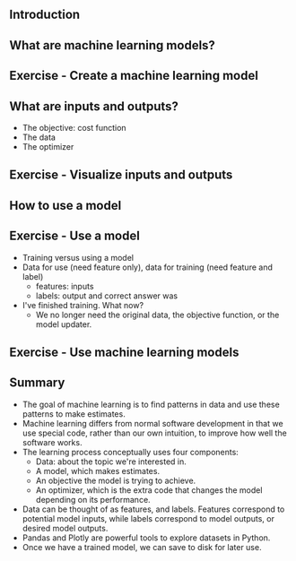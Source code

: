 ## Introduction
## What are machine learning models?
## Exercise - Create a machine learning model
## What are inputs and outputs?
  - The objective: cost function
  - The data
  - The optimizer
## Exercise - Visualize inputs and outputs
## How to use a model
## Exercise - Use a model
  - Training versus using a model
  - Data for use (need feature only), data for training (need feature and label)
    - features: inputs
    - labels: output and correct answer was
  - I've finished training. What now?
    - We no longer need the original data, the objective function, or the model updater.
## Exercise - Use machine learning models
## Summary
  - The goal of machine learning is to find patterns in data and use these patterns to make estimates.
  - Machine learning differs from normal software development in that we use special code, rather than our own intuition, to improve how well the software works.
  - The learning process conceptually uses four components:
    - Data: about the topic we're interested in.
    - A model, which makes estimates.
    - An objective the model is trying to achieve.
    - An optimizer, which is the extra code that changes the model depending on its performance.
  - Data can be thought of as features, and labels. Features correspond to potential model inputs, while labels correspond to model outputs, or desired model outputs.
  - Pandas and Plotly are powerful tools to explore datasets in Python.
  - Once we have a trained model, we can save to disk for later use.